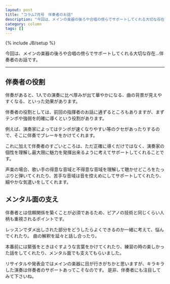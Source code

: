 ```yaml
---
layout: post
title: "コラム7月号　伴奏者のお話"
description: "今回は、メインの楽器の後ろや合唱の傍らでサポートしてくれる大切な存在…伴奏者のお話です。"
category: column
tags: []
---
```


{% include JB/setup %}

今回は、メインの楽器の後ろや合唱の傍らでサポートしてくれる大切な存在…伴奏者のお話です。

---

## 伴奏者の役割

伴奏があると、1人での演奏に比べ厚みが出て華やかになる、曲の背景が見えやすくなる、といった効果があります。

伴奏者の役割としては、前回の指揮者のお話に通ずるところもありますが、まずテンポや強弱を的確に導くという役割があります。

例えば、演奏家によってはテンポが速くなりやすい等のクセがあったりするので、そこに伴奏でブレーキをかけてくれます。

これに加えて伴奏者のすごいところは、ただ正確に導くだけではなく、演奏家の個性を理解し最大限に魅力を発揮出来るように考えてサポートしてくれることです。

声楽の場合、歌い手の得意な音域と不得意な音域を理解して聴かせどころをたっぷりと弾いてくれたり、苦手な音域は音を控えめにしてサポートしてくれたり、細やかな気遣いをしてくれます。

## メンタル面の支え

伴奏者とは信頼関係を築くことが必須であるため、ピアノの技術と同じくらい人柄も重視されるポイントです。

レッスンでダメ出しされた部分をどうしたらよくできるのか一緒に考えて、悩んでくれたり。
曲の解釈を延々と話し合ったり。

本番前には緊張をときほぐすような言葉をかけてくれたり、練習の時の楽しかった話をしてくれたり、メンタル面でも支えてもらいました。

リサイタルや発表会ではメインの楽器に目が行きがちかと思いますが、キラキラした演奏は伴奏者のサポートあってこそなのです。
是非、伴奏者にも注目してみて下さいね。